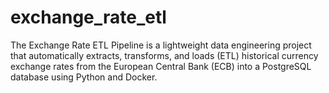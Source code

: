 # exchange_rate_etl
The Exchange Rate ETL Pipeline is a lightweight data engineering project that automatically extracts, transforms, and loads (ETL) historical currency exchange rates from the European Central Bank (ECB) into a PostgreSQL database using Python and Docker.

